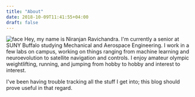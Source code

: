 ```yaml
---
title: "About"
date: 2018-10-09T11:41:55+04:00
draft: false
---
```


![face](/img/me.JPG)
Hey, my name is Niranjan Ravichandra. I'm currently a senior at SUNY Buffalo studying Mechanical and Aerospace Engineering. I work in a few labs on campus, working on things ranging from machine learning and neuroevolution to satellite navigation and controls. I enjoy amateur olympic weightlifting, running, and jumping from hobby to hobby and interest to interest. 

I've been having trouble tracking all the stuff I get into; this blog should prove useful in that regard.  
